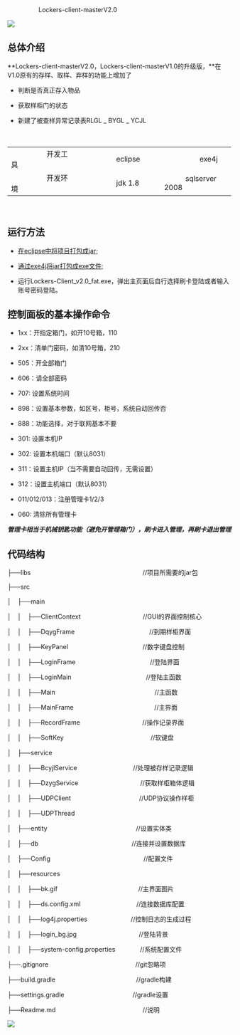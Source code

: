 　　　　　Lockers-client-masterV2.0

   ![](https://i.imgur.com/bvEYtvX.gif)
       
## 总体介绍
 **Lockers-client-masterV2.0，Lockers-client-masterV1.0的升级版，**在V1.0原有的存样、取样、弃样的功能上增加了

- 判断是否真正存入物品



- 获取样柜门的状态



- 新建了被查样异常记录表RLGL _ BYGL _ YCJL　　
　　



　

<table>
  <tr>
      <td>　　　　　开发工具　　　　</td>
      <td>　　　　　eclipse　　　　　</td>
      <td>　　　　　exe4j　　　　</td>
  </tr>
  <tr>
      <td>　　　　　开发环境　　　</td>
      <td>　　　　　jdk 1.8　　　</td>
      <td>　　　sqlserver 2008　</td>
  </tr>
</table>


　　　　　　　　　　　　　　　　　　　　　　　　　　　　　　　　　　　　　　　　　　　　　　　　　　　　　　　　　　　　　　　　　　　　　　　　　　　　　　　　　　　　　　
　
## 运行方法
  

- [在eclipse中将项目打包成jar;](./jar.md)

- [通过exe4j将jar打包成exe文件;](./exe.md)

- 运行Lockers-Client_v2.0_fat.exe，弹出主页面后自行选择刷卡登陆或者输入账号密码登陆。

## 控制面板的基本操作命令


- 1xx：开指定箱门，如开10号箱，110


- 2xx：清单门密码，如清10号箱，210


- 505：开全部箱门


- 606：请全部密码



- 707: 设置系统时间


- 898：设置基本参数，如区号，柜号，系统自动回传否


- 888：功能选择，对于联网基本不要



- 301: 设置本机IP


- 302: 设置本机端口（默认8031）


- 311：设置主机IP（当不需要自动回传，无需设置）


- 312：设置主机端口（默认8031）



- 011/012/013：注册管理卡1/2/3


- 060: 清除所有管理卡



***管理卡相当于机械钥匙功能（避免开管理箱门），刷卡进入管理，再刷卡退出管理***

## 代码结构
├──libs　　　　　　　　　　　　　　　　　　//项目所需要的jar包

├──src

│　├──main

│　│　├──ClientContext　　　　　　　　　　//GUI的界面控制核心

│　│　├──DqygFrame　　　　　　　　　　　　//到期样柜界面

│　│　├──KeyPanel　　　　　　　　　　　　//数字键盘控制

│　│　├──LoginFrame　　　　　　　　　　　　//登陆界面

│　│　├──LoginMain　　　　　　　　　　　　//登陆主函数

│　│　├──Main　　　　　　　　　　　　　　　　//主函数

│　│　├──MainFrame　　　　　　　　　　　　　//主界面

│　│　├──RecordFrame　　　　　　　　　　//操作记录界面

│　│　├──SoftKey　　　　　　　　　　　　　　//软键盘

│　├──service

│　│　├──BcyjlService　　　　　　　　　//处理被存样记录逻辑

│　│　├──DzygService　　　　　　　　　　//获取样柜箱体逻辑

│　│　├──UDPClient　　　　　　　　　　　//UDP协议操作样柜

│　│　├──UDPThread　　　　　　　　　　

│　├──entity 　　　　　　　　　　　　　　//设置实体类

│　├──db　　　　　　　　　　　　　　　//连接并设置数据库

│　├──Config　　　　　　　　　　　　　　　//配置文件

│　├──resources

│　│　├──bk.gif　　　　　　　　　　　　　//主界面图片

│　│　├──ds.config.xml　　　　　　　　　//连接数据库配置

│　│　├──log4j.properties　　　　　　　//控制日志的生成过程

│　│　├──login_bg.jpg　　　　　　　　　　//登陆背景

│　│　├──system-config.properties　　　　//系统配置文件

├──.gitignore　　　　　　　　　　　　　　//git忽略项

├──build.gradle　　　　　　　　　　　　　//gradle构建

├──settings.gradle　　　　　　　　　　　//gradle设置

├──Readme.md　　　　　　　　　　　　　　//说明

![](https://i.imgur.com/82Aq0Ez.png)



